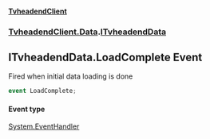 #### [TvheadendClient](./index.md 'index')
### [TvheadendClient.Data](./TvheadendClient-Data.md 'TvheadendClient.Data').[ITvheadendData](./TvheadendClient-Data-ITvheadendData.md 'TvheadendClient.Data.ITvheadendData')
## ITvheadendData.LoadComplete Event
Fired when initial data loading is done  
```csharp
event LoadComplete;
```
#### Event type
[System.EventHandler](https://docs.microsoft.com/en-us/dotnet/api/System.EventHandler 'System.EventHandler')
